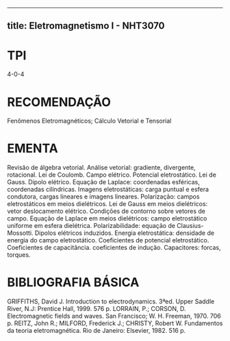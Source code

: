 
---
title: Eletromagnetismo I - NHT3070 
---

# TPI

4-0-4

# RECOMENDAÇÃO

Fenômenos Eletromagnéticos; Cálculo Vetorial e Tensorial

# EMENTA

Revisão de álgebra vetorial. Análise vetorial: gradiente, divergente, rotacional. Lei de Coulomb. Campo elétrico. Potencial eletrostático. Lei de Gauss. Dipolo elétrico. Equação de Laplace: coordenadas esféricas, coordenadas cilíndricas. Imagens eletrostáticas: carga puntual e esfera condutora, cargas lineares e imagens lineares. Polarização: campos eletrostáticos em meios dielétricos. Lei de Gauss em meios dielétricos: vetor deslocamento elétrico. Condições de contorno sobre vetores de campo. Equação de Laplace em meios dielétricos: campo eletrostático uniforme em esfera dielétrica. Polarizabilidade: equação de Clausius-Mossotti. Dipolos elétricos induzidos. Energia eletrostática: densidade de energia do campo eletrostático. Coeficientes de potencial eletrostático. Coeficientes de capacitância. coeficientes de indução. Capacitores: forcas, torques.

# BIBLIOGRAFIA BÁSICA

GRIFFITHS, David J. Introduction to electrodynamics. 3ªed. Upper Saddle River, N.J: Prentice Hall, 1999. 576 p.
LORRAIN, P.; CORSON, D. Electromagnetic fields and waves. San Francisco; W. H. Freeman, 1970. 706 p.
REITZ, John R.; MILFORD, Frederick J.; CHRISTY, Robert W. Fundamentos da teoria eletromagnética. Rio de Janeiro: Elsevier, 1982. 516 p.
        
